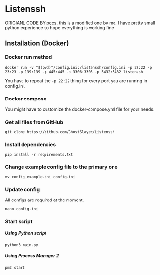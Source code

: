 # Listenssh
ORIGIANL CODE BY [pccs](https://pccs.uk), this is a modified one by me. I have pretty small python experience so hope everything is working fine

## Installation (Docker)

### Docker run method

``docker run -v "$(pwd)"/config.ini:/listenssh/config.ini -p 22:22 -p 23:23 -p 139:139 -p 445:445 -p 3306:3306 -p 5432:5432 listenssh``

You have to repeat the ``-p 22:22`` thing for every port you are running in config.ini.
### Docker compose

You might have to customize the docker-compose.yml file for your needs.

### Get all files from GitHub
```
git clone https://github.com/GhostSlayer/Listenssh
```

### Install dependencies
```
pip install -r requirements.txt
```

### Change example config file to the primary one
```
mv config_example.ini config.ini
```

### Update config
All configs are required at the moment.

```
nano config.ini
```

### Start script
##### Using Python script
```
python3 main.py
```

##### Using Process Manager 2
```
pm2 start
```